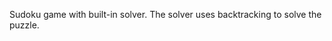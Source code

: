Sudoku game with built-in solver. The solver uses backtracking to solve the puzzle.
<a href = "https://youtu.be/aN0Qx1vYW2Q">
